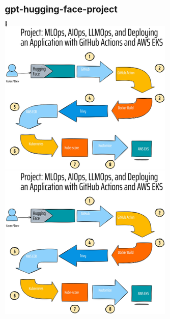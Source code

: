 # gpt-hugging-face-project

🎥 [![LLMOPS_Pipeline](./llmops_new.jpg)](https://www.youtube.com/embed/xltaDq_IPeU?si=08Q2Pyav1MSKIpAj)
![llmops_pipeline](llmops_new.jpg)
